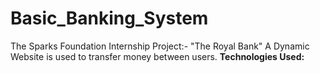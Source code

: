 # Basic_Banking_System
The Sparks Foundation Internship Project:- "The Royal Bank"
A Dynamic Website is used to transfer money between users.
<b>Technologies Used: </b>
